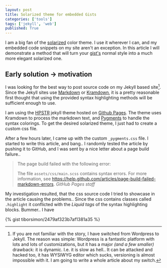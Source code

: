 ```yaml
---
layout: post
title: Solarized theme for embedded Gists
categories: ['tools']
tags: ['jekyll', 'web']
published: True
---
```


I am a big fan of the [solarized](http://ethanschoonover.com/solarized) color theme. I use it wherever I can, and my embedded code snippets on my site aren't an exception. In this article I will demonstrate a method that will turn your [gist's](gist.github.com) normal style into a much more elegant solarized one.

## Early solution -> motivation

I was looking for the best way to post source code on my Jekyll based site[^1]. Since the Jekyll sites use [Markdown](http://en.wikipedia.org/wiki/Markdown) or [Kramdown](http://kramdown.gettalong.org), it is a pretty reasonable first thought that using the provided syntax highlighting methods will be sufficient enough to use.

I am using the [HPSTR](https://github.com/mmistakes/hpstr-jekyll-theme) jekyll theme hosted on [Github Pages](https://pages.github.com). The theme uses Kramdown to process the markdown text, and [Pygments](http://pygments.org) to handle the syntax colorings. To get the desired solarized theme, I just had to create a custom css file.

After a few hours later, I came up with the custom `_pygments.css` file. I started to write this article, and bang.. I randomly tested the article by pushing it to GitHub, and I was sent by a nice letter about a page build failure..

<blockquote>
The page build failed with the following error:

The file `assets/css/main.scss` contains syntax errors. For more information, see https://help.github.com/articles/page-build-failed-markdown-errors.
<cite>GitHub Pages staff</cite>
</blockquote>

My investigation resulted, that the css source code I tried to showcase in the article causing the problems.. Since the css contains classes called `.highlight` it conflicted with the _Liquid tags_ of the syntax highlighting blocks. Bummer.. I have






{% gist tiborsimon/2479af323b7af1381a35 %}

[^1]: If you are not familiar with the story, I have switched from Wordpress to Jekyll. The reason was simple: Wordpress is a fantastic platform with lots and lots of customizations, but it has a major _(and a few smaller)_ drawback: it is dynamic. I.e. it is slow as hell.. It can be attacked and hacked too, it has WYSIWYG editor which sucks, versioning is almost impossible with it. I am going to write a whole article about my switch.

